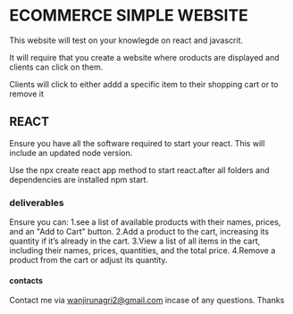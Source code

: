 # ECOMMERCE SIMPLE WEBSITE
This website will test on your knowlegde on react and javascrit.

It will require that you create a website where oroducts are displayed and clients can click on them. 

Clients will click to either addd a specific item to their shopping cart or to remove it

## REACT
Ensure you have all the software required to start your react. This will include an updated node version. 

Use the npx create react app method to start react.after all folders and dependencies are installed npm start. 

### deliverables
Ensure you can:
1.see a list of available products with their names, prices, and an "Add to Cart" button.
2.Add a product to the cart, increasing its quantity if it’s already in the cart.
3.View a list of all items in the cart, including their names, prices, quantities, and the total price.
4.Remove a product from the cart or adjust its quantity.

#### contacts
Contact me via wanjirunagri2@gmail.com incase of any questions. Thanks
